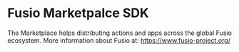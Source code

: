 
# Fusio Marketpalce SDK

The Marketplace helps distributing actions and apps across the global Fusio ecosystem.
More information about Fusio at: https://www.fusio-project.org/
